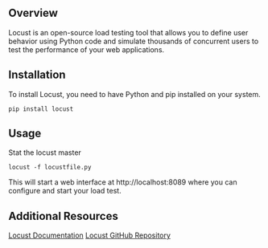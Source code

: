 ## Overview
Locust is an open-source load testing tool that allows you to define user behavior using Python code and simulate thousands of concurrent users to test the performance of your web applications.

## Installation
To install Locust, you need to have Python and pip installed on your system.
```
pip install locust
```

## Usage
Stat the locust master
```
locust -f locustfile.py
```
This will start a web interface at http://localhost:8089 where you can configure and start your load test.

## Additional Resources
[Locust Documentation](https://docs.locust.io/en/stable/)
[Locust GitHub Repository](https://github.com/locustio/locust)
